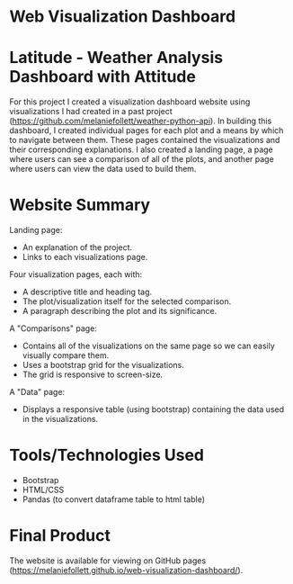 # Web Visualization Dashboard

# Latitude - Weather Analysis Dashboard with Attitude
For this project I created a visualization dashboard website using visualizations I had created in a past project (https://github.com/melaniefollett/weather-python-api). In building this dashboard, I created individual pages for each plot and a means by which to navigate between them. These pages contained the visualizations and their corresponding explanations. I also created a landing page, a page where users can see a comparison of all of the plots, and another page where users can view the data used to build them.

# Website Summary

Landing page:
- An explanation of the project.
- Links to each visualizations page.

Four visualization pages, each with:
- A descriptive title and heading tag.
- The plot/visualization itself for the selected comparison.
- A paragraph describing the plot and its significance.

A "Comparisons" page:
- Contains all of the visualizations on the same page so we can easily visually compare them.
- Uses a bootstrap grid for the visualizations.
- The grid is responsive to screen-size.

A "Data" page:
- Displays a responsive table (using bootstrap) containing the data used in the visualizations.


# Tools/Technologies Used
- Bootstrap
- HTML/CSS
- Pandas (to convert dataframe table to html table)

# Final Product
The website is available for viewing on GitHub pages (https://melaniefollett.github.io/web-visualization-dashboard/).



